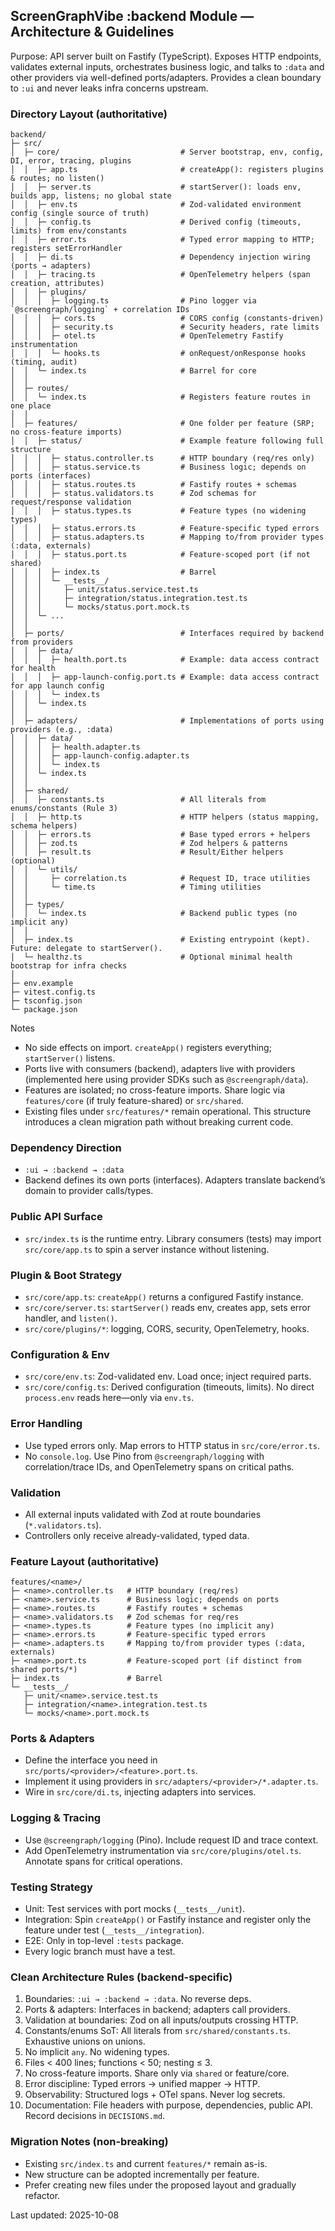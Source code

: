 ## ScreenGraphVibe :backend Module — Architecture & Guidelines

Purpose: API server built on Fastify (TypeScript). Exposes HTTP endpoints, validates external inputs, orchestrates business logic, and talks to `:data` and other providers via well-defined ports/adapters. Provides a clean boundary to `:ui` and never leaks infra concerns upstream.

### Directory Layout (authoritative)
```text
backend/
├─ src/
│  ├─ core/                           # Server bootstrap, env, config, DI, error, tracing, plugins
│  │  ├─ app.ts                       # createApp(): registers plugins & routes; no listen()
│  │  ├─ server.ts                    # startServer(): loads env, builds app, listens; no global state
│  │  ├─ env.ts                       # Zod-validated environment config (single source of truth)
│  │  ├─ config.ts                    # Derived config (timeouts, limits) from env/constants
│  │  ├─ error.ts                     # Typed error mapping to HTTP; registers setErrorHandler
│  │  ├─ di.ts                        # Dependency injection wiring (ports → adapters)
│  │  ├─ tracing.ts                   # OpenTelemetry helpers (span creation, attributes)
│  │  ├─ plugins/
│  │  │  ├─ logging.ts                # Pino logger via `@screengraph/logging` + correlation IDs
│  │  │  ├─ cors.ts                   # CORS config (constants-driven)
│  │  │  ├─ security.ts               # Security headers, rate limits
│  │  │  ├─ otel.ts                   # OpenTelemetry Fastify instrumentation
│  │  │  └─ hooks.ts                  # onRequest/onResponse hooks (timing, audit)
│  │  └─ index.ts                     # Barrel for core
│  │
│  ├─ routes/
│  │  └─ index.ts                     # Registers feature routes in one place
│  │
│  ├─ features/                       # One folder per feature (SRP; no cross-feature imports)
│  │  ├─ status/                      # Example feature following full structure
│  │  │  ├─ status.controller.ts      # HTTP boundary (req/res only)
│  │  │  ├─ status.service.ts         # Business logic; depends on ports (interfaces)
│  │  │  ├─ status.routes.ts          # Fastify routes + schemas
│  │  │  ├─ status.validators.ts      # Zod schemas for request/response validation
│  │  │  ├─ status.types.ts           # Feature types (no widening types)
│  │  │  ├─ status.errors.ts          # Feature-specific typed errors
│  │  │  ├─ status.adapters.ts        # Mapping to/from provider types (:data, externals)
│  │  │  ├─ status.port.ts            # Feature-scoped port (if not shared)
│  │  │  ├─ index.ts                  # Barrel
│  │  │  └─ __tests__/
│  │  │     ├─ unit/status.service.test.ts
│  │  │     ├─ integration/status.integration.test.ts
│  │  │     └─ mocks/status.port.mock.ts
│  │  └─ ...
│  │
│  ├─ ports/                          # Interfaces required by backend from providers
│  │  ├─ data/
│  │  │  ├─ health.port.ts            # Example: data access contract for health
│  │  │  ├─ app-launch-config.port.ts # Example: data access contract for app launch config
│  │  │  └─ index.ts
│  │  └─ index.ts
│  │
│  ├─ adapters/                       # Implementations of ports using providers (e.g., :data)
│  │  ├─ data/
│  │  │  ├─ health.adapter.ts
│  │  │  ├─ app-launch-config.adapter.ts
│  │  │  └─ index.ts
│  │  └─ index.ts
│  │
│  ├─ shared/
│  │  ├─ constants.ts                 # All literals from enums/constants (Rule 3)
│  │  ├─ http.ts                      # HTTP helpers (status mapping, schema helpers)
│  │  ├─ errors.ts                    # Base typed errors + helpers
│  │  ├─ zod.ts                       # Zod helpers & patterns
│  │  ├─ result.ts                    # Result/Either helpers (optional)
│  │  └─ utils/
│  │     ├─ correlation.ts            # Request ID, trace utilities
│  │     └─ time.ts                   # Timing utilities
│  │
│  ├─ types/
│  │  └─ index.ts                     # Backend public types (no implicit any)
│  │
│  ├─ index.ts                        # Existing entrypoint (kept). Future: delegate to startServer().
│  └─ healthz.ts                      # Optional minimal health bootstrap for infra checks
│
├─ env.example
├─ vitest.config.ts
├─ tsconfig.json
└─ package.json
```

Notes
- No side effects on import. `createApp()` registers everything; `startServer()` listens.
- Ports live with consumers (backend), adapters live with providers (implemented here using provider SDKs such as `@screengraph/data`).
- Features are isolated; no cross-feature imports. Share logic via `features/core` (if truly feature-shared) or `src/shared`.
- Existing files under `src/features/*` remain operational. This structure introduces a clean migration path without breaking current code.

### Dependency Direction
- `:ui → :backend → :data`
- Backend defines its own ports (interfaces). Adapters translate backend’s domain to provider calls/types.

### Public API Surface
- `src/index.ts` is the runtime entry. Library consumers (tests) may import `src/core/app.ts` to spin a server instance without listening.

### Plugin & Boot Strategy
- `src/core/app.ts`: `createApp()` returns a configured Fastify instance.
- `src/core/server.ts`: `startServer()` reads env, creates app, sets error handler, and `listen()`.
- `src/core/plugins/*`: logging, CORS, security, OpenTelemetry, hooks.

### Configuration & Env
- `src/core/env.ts`: Zod-validated env. Load once; inject required parts.
- `src/core/config.ts`: Derived configuration (timeouts, limits). No direct `process.env` reads here—only via `env.ts`.

### Error Handling
- Use typed errors only. Map errors to HTTP status in `src/core/error.ts`.
- No `console.log`. Use Pino from `@screengraph/logging` with correlation/trace IDs, and OpenTelemetry spans on critical paths.

### Validation
- All external inputs validated with Zod at route boundaries (`*.validators.ts`).
- Controllers only receive already-validated, typed data.

### Feature Layout (authoritative)
```text
features/<name>/
├─ <name>.controller.ts   # HTTP boundary (req/res)
├─ <name>.service.ts      # Business logic; depends on ports
├─ <name>.routes.ts       # Fastify routes + schemas
├─ <name>.validators.ts   # Zod schemas for req/res
├─ <name>.types.ts        # Feature types (no implicit any)
├─ <name>.errors.ts       # Feature-specific typed errors
├─ <name>.adapters.ts     # Mapping to/from provider types (:data, externals)
├─ <name>.port.ts         # Feature-scoped port (if distinct from shared ports/*)
├─ index.ts               # Barrel
└─ __tests__/
   ├─ unit/<name>.service.test.ts
   ├─ integration/<name>.integration.test.ts
   └─ mocks/<name>.port.mock.ts
```

### Ports & Adapters
- Define the interface you need in `src/ports/<provider>/<feature>.port.ts`.
- Implement it using providers in `src/adapters/<provider>/*.adapter.ts`.
- Wire in `src/core/di.ts`, injecting adapters into services.

### Logging & Tracing
- Use `@screengraph/logging` (Pino). Include request ID and trace context.
- Add OpenTelemetry instrumentation via `src/core/plugins/otel.ts`. Annotate spans for critical operations.

### Testing Strategy
- Unit: Test services with port mocks (`__tests__/unit`).
- Integration: Spin `createApp()` or Fastify instance and register only the feature under test (`__tests__/integration`).
- E2E: Only in top-level `:tests` package.
- Every logic branch must have a test.

### Clean Architecture Rules (backend-specific)
1) Boundaries: `:ui → :backend → :data`. No reverse deps.
2) Ports & adapters: Interfaces in backend; adapters call providers.
3) Validation at boundaries: Zod on all inputs/outputs crossing HTTP.
4) Constants/enums SoT: All literals from `src/shared/constants.ts`. Exhaustive unions on unions.
5) No implicit `any`. No widening types.
6) Files < 400 lines; functions < 50; nesting ≤ 3.
7) No cross-feature imports. Share only via `shared` or feature/core.
8) Error discipline: Typed errors → unified mapper → HTTP.
9) Observability: Structured logs + OTel spans. Never log secrets.
10) Documentation: File headers with purpose, dependencies, public API. Record decisions in `DECISIONS.md`.

### Migration Notes (non-breaking)
- Existing `src/index.ts` and current `features/*` remain as-is.
- New structure can be adopted incrementally per feature.
- Prefer creating new files under the proposed layout and gradually refactor.

Last updated: 2025-10-08


